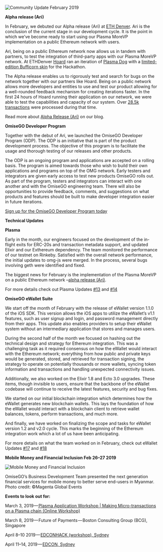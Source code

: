 ![Community Update February 2019](https://downloads.intercomcdn.com/i/o/112244941/e51e954f86c9cf56f6112498/1%2AmQh_s8Ii0O2rdkp3WPnF9Q.png)

**Alpha release (Ari)**

In February, we debuted our Alpha release (Ari) at [ETH Denver](https://www.ethdenver.com/). Ari is the conclusion of the current stage in our development cycle. It is the point in which we’ve become ready to start using our Plasma MoreVP implementation on a public Ethereum network with users.

Ari, being on a public Ethereum network now allows us in tandem with partners, to test the integration of third-party apps with our Plasma MoreVP network. At ETHDenver [Hoard](https://www.hoard.exchange/) ran an iteration of [Plasma Dog](https://ethdenverplasmadog.hoard.exchange/) with a [limited-edition Bufficorn skin](https://ethdenverplasmadog.hoard.exchange/) for the Hackathon.

The Alpha release enables us to rigorously test and search for bugs on the network together with our partners like Hoard. Being on a public network allows more developers and entities to use and test our product allowing for a well-rounded feedback mechanism for creating iterations faster. In the first 24 hours of Hoard running their application on our network, we were able to test the capabilities and capacity of our system. Over [28.5k transactions](https://twitter.com/hoardexchange/status/1097181657218629634?s=19) were processed during that time.

Read more about [Alpha Release (Ari)](https://blog.omisego.network/omisegos-alpha-release-ari-8419afade8a8) on our blog.

**OmiseGO Developer Program**

Together with the debut of Ari, we launched the OmiseGO Developer Program (ODP). The ODP is an initiative that is part of the product development process. The objective of this program is to facilitate the usage and thorough testing of our releases and other products.

The ODP is an ongoing program and applications are accepted on a rolling basis. The program is aimed towards those who wish to build their own applications and programs on top of the OMG network. Early testers and integrators are given early access to test new products OmiseGO rolls out. As part of the program, testers and integrators can interact with one another and with the OmiseGO engineering team. There will also be opportunities to provide feedback, comments, and suggestions on what products and features should be built to make developer integration easier in future iterations.

[Sign up for the OmiseGO Developer Program today](https://omisego-odp.typeform.com/to/T8dDjF)

**Technical Updates**

**Plasma**

Early in the month, our engineers focused on the development of the in-flight exits for ERC-20s and transaction metadata support, and updated Elixir and our Exthereum dependency. The team monitored the performance of our testnet on Rinkeby. Satisfied with the overall network performance, the initial updates to omg-js were merged. In the process, several bugs involving geth were identified and fixed.

The biggest news for February is the implementation of the Plasma MoreVP on a public Ethereum network –[alpha release (Ari)](https://blog.omisego.network/omisegos-alpha-release-ari-8419afade8a8).

For more details check out Plasma Updates [#13](https://www.reddit.com/r/omise_go/comments/appb1w/plasma_update_13_february_11_2019/) and [#14](https://www.reddit.com/r/omise_go/comments/aux38j/plasma_update_14_february_25_2019/)

**OmiseGO eWallet Suite**

We start off the month of February with the release of eWallet version 1.1.0 of the iOS SDK. This version allows the iOS apps to utilize the eWallet’s v1.1 features, such as user signup and login, and password management directly from their apps. This update also enables providers to setup their eWallet system without an intermediary application that stores and manages users.

During the second half of the month we focused on hashing out the technical design and strategy for Ethereum integration. This was a challenging task as it required consensus on how the eWallet would interact with the Ethereum network; everything from how public and private keys would be generated, stored, and retrieved for transaction signing, the strategy to operate on potentially thousands or more wallets, syncing token information and transactions and handling unexpected connectivity issues.

Additionally, we also worked on the Elixir 1.8 and Ecto 3.0 upgrades. These items, though invisible to users, ensure that the backbone of the eWallet codebase will continue to receive the latest features, security and bug fixes.

We started on our initial blockchain integration which determines how the eWallet generates new blockchain wallets. This lays the foundation of how the eWallet would interact with a blockchain client to retrieve wallet balances, tokens, perform transactions, and much more.

And finally, we have worked on finalizing the scope and tasks for eWallet version 1.2 and v2.0 cycle. This marks the beginning of the Ethereum integration work which a lot of us have been anticipating.

For more details on what the team worked on in February, check out eWallet Updates [#17](https://www.reddit.com/r/omise_go/comments/an5uzh/ewallet_update_february_04_2019_the_is_that_your/) and [#18](https://www.reddit.com/r/omise_go/comments/as8yn1/ewallet_update_february_18_2019_the_were_vikings/)

**Mobile Money and Financial Inclusion Feb 26–27 2019**

![Mobile Money and Financial Inclusion](https://downloads.intercomcdn.com/i/o/112244942/61246650c056805755f1734f/1%2AkmIBggJAQ0txSXAdYhNcYA.jpeg)

OmiseGO’s Business Development Team presented the next generation financial services for mobile money to better serve end-users in Myanmar. Photo credit: ©Magenta Global Events

**Events to look out for:**

March 3, 2019 —[ Plasma Application Workshop | Making Micro-transactions on a Plasma chain (Online Workshop)](https://www.edcon.io/hackathon)

March 8, 2019 — Future of Payments — Boston Consulting Group (BCG), Singapore

April 8–10 2019 — [EDCONHACK (workshop), Sydney](https://www.edcon.io/hackathon)

April 11–14, 2019 — [EDCON, Sydney](https://www.edcon.io/)
